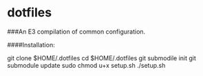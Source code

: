 dotfiles
========

###An E3 compilation of common configuration.

####Installation:

  git clone <url> $HOME/.dotfiles
  cd $HOME/.dotfiles
  git submodile init
  git submodule update
  sudo chmod u+x setup.sh
  ./setup.sh
